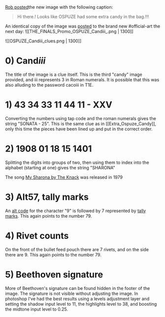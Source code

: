 [Rob posted](https://discord.com/channels/1008696016318513243/1011929497139953744/1035893859709878414)the new image with the following caption:
> Hi there.!
> Looks like OSPUZE had some extra candy in the bag.!!!

An identical copy of the image was [posted](https://discord.com/channels/1008696016318513243/1031539174743998526/1034504554085097583) to the brand new \#official-art the next day: ![[THE_FINALS_Promo_OSPUZE_Candiii_.png | 1300]]

 ![[OSPUZE_Candiii_clues.png | 1300]]
# 0) Cand*iii*
The title of the image is a clue itself. This is the third "candy" image provided, and iii represents 3 in Roman numerals. It is possible that this was also alluding to the password cacoiii in T1E.

# 1) 43 34 33 11 44 11 - XXV
Converting the numbers using tap code and the roman numerals gives the string "SONATA - 25". This is the same clue as in [[Extra_Ospuze_Candy]], only this time the pieces have been lined up and put in the correct order.

# 2) 1908 01 18 15 1401
Splitting the digits into groups of two, then using them to index into the alphabet (starting at one) gives the string "SHARONA"

The song [My Sharona by The Knack](https://en.wikipedia.org/wiki/My_Sharona) was released in 1979

# 3) Alt57, tally marks
An [alt code](https://en.wikipedia.org/wiki/Alt_code) for the character "9" is followed by 7 represented by [tally marks](https://en.wikipedia.org/wiki/Tally_marks). This again points to the number 79.

# 4) Rivet counts
On the front of the bullet feed pouch there are 7 rivets, and on the side there are 9. This again points to the number 79. 

# 5) Beethoven signature
More of Beethoven's signature can be found hidden in the footer of the image. The signature is not visible without adjusting the image. In photoshop I've had the best results using a levels adjustment layer and setting the shadow input level to 11, the highlights level to 38, and boosting the midtone input level to 0.25.

